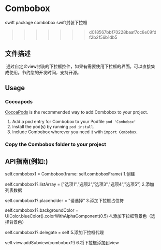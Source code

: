 # Combobox
swift package combobox swift封装下拉框

>>>>>>> d018567bbf70228baaf7cc8e09fdf2b2f56b1db5

## 文件描述
  通过自定义view封装的下拉框控件，如果有需要使用下拉框的界面，可以直接集成使用，节约您的开发时间，支持开源。
  
  
## Usage

### Cocoapods

[CocoaPods](http://cocoapods.org) is the recommended way to add Combobox to your project.

1. Add a pod entry for Combobox to your Podfile `pod 'Combobox'`
2. Install the pod(s) by running `pod install`.
3. Include Combobox wherever you need it with `import Combobox`.


### Copy the Combobox folder to your project
  
## API指南(例如:)



self.combobox1 = Combobox(frame: self.comboboxFrame)
1.创建
   

self.combobox1?.listArray = ["选项1","选项2","选项3","选项4","选项5"]
2.添加列表数据
   

self.combobox1?.placeholder = "请选择"
3.添加下拉框占位符
   

self.combobox1?.backgroundColor = UIColor.blueColor().colorWithAlphaComponent(0.5)
4.添加下拉框背景色（选择背景色）
   

self.combobox1?.delegate = self
5.添加下拉框代理
   

self.view.addSubview(combobox1!) 
6.将下拉框添加到view

